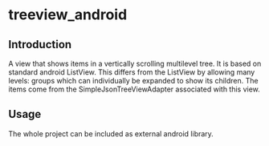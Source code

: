 # treeview_android
## Introduction
A view that shows items in a vertically scrolling multilevel tree. It is based on standard android ListView. This differs from the ListView by allowing many levels: groups which can individually be expanded to show its children. The items come from the SimpleJsonTreeViewAdapter associated with this view.

## Usage
The whole project can be included as external android library.
